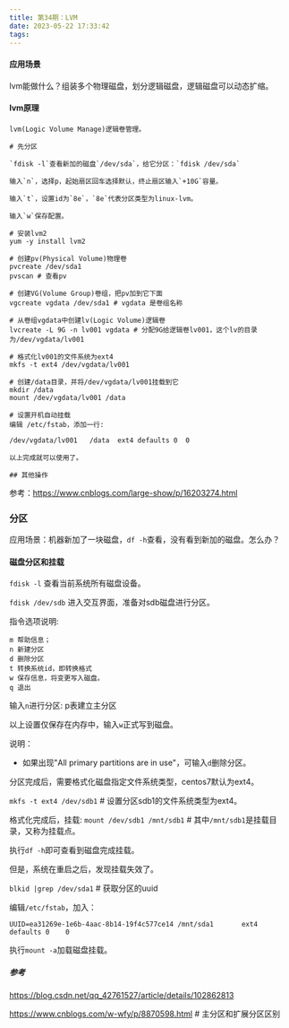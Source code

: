 ```yaml
---
title: 第34期：LVM
date: 2023-05-22 17:33:42
tags:
---
```

#### 应用场景
lvm能做什么？组装多个物理磁盘，划分逻辑磁盘，逻辑磁盘可以动态扩缩。

#### lvm原理
```
lvm(Logic Volume Manage)逻辑卷管理。

# 先分区

`fdisk -l`查看新加的磁盘`/dev/sda`，给它分区：`fdisk /dev/sda`

输入`n`，选择p，起始扇区回车选择默认，终止扇区输入`+10G`容量。

输入`t`，设置id为`8e`，`8e`代表分区类型为linux-lvm。

输入`w`保存配置。

# 安装lvm2
yum -y install lvm2

# 创建pv(Physical Volume)物理卷
pvcreate /dev/sda1
pvscan # 查看pv

# 创建VG(Volume Group)卷组，把pv加到它下面
vgcreate vgdata /dev/sda1 # vgdata 是卷组名称 

# 从卷组vgdata中创建lv(Logic Volume)逻辑卷
lvcreate -L 9G -n lv001 vgdata # 分配9G给逻辑卷lv001，这个lv的目录为/dev/vgdata/lv001

# 格式化lv001的文件系统为ext4
mkfs -t ext4 /dev/vgdata/lv001

# 创建/data目录，并将/dev/vgdata/lv001挂载到它
mkdir /data
mount /dev/vgdata/lv001 /data 

# 设置开机自动挂载
编辑 /etc/fstab，添加一行:

/dev/vgdata/lv001   /data  ext4 defaults 0  0

以上完成就可以使用了。

## 其他操作

```
参考：https://www.cnblogs.com/large-show/p/16203274.html

### 分区
应用场景：机器新加了一块磁盘，`df -h`查看，没有看到新加的磁盘。怎么办？

#### 磁盘分区和挂载
`fdisk -l` 查看当前系统所有磁盘设备。

`fdisk /dev/sdb` 进入交互界面，准备对sdb磁盘进行分区。

指令选项说明: 
```
m 帮助信息；
n 新建分区
d 删除分区
t 转换系统id，即转换格式
w 保存信息，将变更写入磁盘。
q 退出
```

输入`n`进行分区: p表建立主分区

以上设置仅保存在内存中，输入`w`正式写到磁盘。

说明：
- 如果出现"All primary partitions are in use"，可输入`d`删除分区。

分区完成后，需要格式化磁盘指定文件系统类型，centos7默认为ext4。

`mkfs -t ext4 /dev/sdb1` # 设置分区sdb1的文件系统类型为ext4。

格式化完成后，挂载:
`mount /dev/sdb1 /mnt/sdb1` # 其中`/mnt/sdb1`是挂载目录，又称为挂载点。

执行`df -h`即可查看到磁盘完成挂载。

但是，系统在重启之后，发现挂载失效了。

`blkid |grep /dev/sda1` # 获取分区的uuid

编辑`/etc/fstab`，加入：
```
UUID=ea31269e-1e6b-4aac-8b14-19f4c577ce14 /mnt/sda1       ext4   defaults 0    0
```

执行`mount -a`加载磁盘挂载。 

##### 参考
https://blog.csdn.net/qq_42761527/article/details/102862813

https://www.cnblogs.com/w-wfy/p/8870598.html  # 主分区和扩展分区区别
